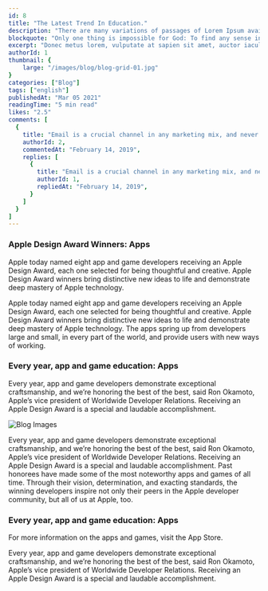 ```yaml
---
id: 8
title: "The Latest Trend In Education."
description: "There are many variations of passages of Lorem Ipsum available, but the majority have suffered strike out text alteration in some form, by injected humour, or randomised words which don&apos;t look even slightly believable. If you are going to use a passage of Lorem Ipsum."
blockquote: "Only one thing is impossible for God: To find any sense in any copyright law on the planet."
excerpt: "Donec metus lorem, vulputate at sapien sit amet, auctor iaculis lorem. In vel hendrerit nisi. Vestibulum eget risus velit. Aliquam tristique libero at dui sodales, et placerat orci lobortis. Maecenas ipsum neque, elementum id dignissim et, imperdiet vitae mauris."
authorId: 1
thumbnail: {
	large: "/images/blog/blog-grid-01.jpg" 
}
categories: ["Blog"]
tags: ["english"]
publishedAt: "Mar 05 2021"
readingTime: "5 min read"
likes: "2.5"
comments: [
  {
    title: "Email is a crucial channel in any marketing mix, and never has this been truer than for today’s entrepreneur. Curious what to say.",
    authorId: 2,
    commentedAt: "February 14, 2019",
    replies: [
      {
        title: "Email is a crucial channel in any marketing mix, and never has this been truer than for today’s entrepreneur. Curious what to say.",
        authorId: 1,
        repliedAt: "February 14, 2019",
      }
    ]
  }
]
---
```


### Apple Design Award Winners: Apps

Apple today named eight app and game developers receiving an Apple Design Award, each one selected for being thoughtful and creative. Apple Design Award winners bring distinctive new ideas to life and demonstrate deep mastery of Apple technology.

Apple today named eight app and game developers receiving an Apple Design Award, each one selected for being thoughtful and creative. Apple Design Award winners bring distinctive new ideas to life and demonstrate deep mastery of Apple technology. The apps spring up from developers large and small, in every part of the world, and provide users with new ways of working.

### Every year, app and game education: Apps

Every year, app and game developers demonstrate exceptional craftsmanship, and we’re honoring the best of the best, said Ron Okamoto, Apple’s vice president of Worldwide Developer Relations. Receiving an Apple Design Award is a special and laudable accomplishment.

<img src="/images/blog/blog-bl-02.jpg" alt="Blog Images" class="alignwide mb--30"/>

Every year, app and game developers demonstrate exceptional craftsmanship, and we’re honoring the best of the best, said Ron Okamoto, Apple’s vice president of Worldwide Developer Relations. Receiving an Apple Design Award is a special and laudable accomplishment. Past honorees have made some of the most noteworthy apps and games of all time. Through their vision, determination, and exacting standards, the winning developers inspire not only their peers in the Apple developer community, but all of us at Apple, too.

### Every year, app and game education: Apps

For more information on the apps and games, visit the App Store.

Every year, app and game developers demonstrate exceptional craftsmanship, and we’re honoring the best of the best, said Ron Okamoto, Apple’s vice president of Worldwide Developer Relations. Receiving an Apple Design Award is a special and laudable accomplishment.
